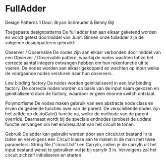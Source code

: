 # FullAdder
Design Patterns 1
Door: Bryan Schreuder & Benny Bijl


Toegepaste designpatterns
De full adder kan aan elkaar geketend worden en wordt getest doormiddel van Junit. Binnen onze fulladder zijn de volgende designpatterns gebruikt:

Observer / Observable
De nodes zijn aan elkaar verbonden door middel van een Observer / Observable pattern, waarbij de nodes wachten tot ze het correcte aantal integers ontvangen hebben om hun rekenfunctie uit te voeren.
De nodes worden aan elkaar gekoppeld en wachten op input welke de voorgaande nodes versturen naar hun observers.

Low binding factory
De nodes worden geinitialiseerd in een low binding factory. De correcte nodes worden op basis van de input naam gekozen en geinitialiseerd door de factory, waardoor er geen enorme switch ontstaat.

Polymorfisme
De nodes maken gebruik van een abstracte node class en erven de gedeelde functies over van de parent. De verschillende nodes zijn het zelfde op de doCalc() functie na, welke de methode van de parent override. Daarnaast wordt bij de speciale endnodes (probes) de update functie vervangen om het eindresultaat van het circuit te tonen.

Gebruik
De adder kan gebruikt worden door een circuit.txt bestand in te laden en vervolgens een Circuit klasse aan te maken in de main met twee parameters: String file ("circuit.txt") en CarryIn, indien je de carryIn uit het input bestand wenst te gebruiken vul je bij carryIn 3 in. Vervolgens zal het circuit zichzelf initialiseren en starten. 



